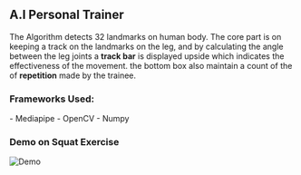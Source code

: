 <h2>A.I Personal Trainer</h2>
The Algorithm detects 32 landmarks on human body. The core part is on keeping a track on the landmarks on the leg, 
and by calculating the angle between the leg joints a <b>track bar</b> is displayed upside which indicates the effectiveness of the movement.
the bottom box also maintain a count of the of <b>repetition</b> made by the trainee.
<h3> Frameworks Used: </h3>
- Mediapipe
- OpenCV
- Numpy
<h3>Demo on Squat Exercise</h3>

![Demo](https://github.com/Akhil-Tony/A.I-Personal-Trainer/blob/master/sample.gif)
